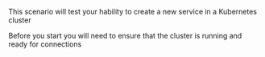 This scenario will test your hability to create a new service in a Kubernetes cluster

Before you start you will need to ensure that the cluster is running and ready for connections

